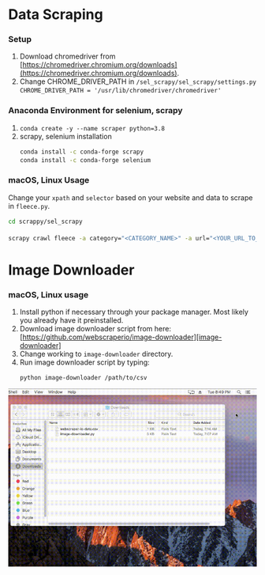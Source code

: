 # Data Scraping

### Setup

1. Download chromedriver from [https://chromedriver.chromium.org/downloads](https://chromedriver.chromium.org/downloads).
2. Change CHROME_DRIVER_PATH in `/sel_scrapy/sel_scrapy/settings.py`
    `CHROME_DRIVER_PATH = '/usr/lib/chromedriver/chromedriver'`

### Anaconda Environment for selenium, scrapy

1. `conda create -y --name scraper python=3.8`
2. scrapy, selenium installation
    ```bash
    conda install -c conda-forge scrapy
    conda install -c conda-forge selenium
    ```


### macOS, Linux Usage

Change your `xpath` and `selector` based on your website and data to scrape in `fleece.py`.

```bash
cd scrappy/sel_scrapy

scrapy crawl fleece -a category="<CATEGORY_NAME>" -a url="<YOUR_URL_TO_SCRAPE>"
```

# Image Downloader

### macOS, Linux usage

1. Install python if necessary through your package manager. Most likely you already have it preinstalled.
2. Download image downloader script from here:
[https://github.com/webscraperio/image-downloader][image-downloader]
7. Change working to `image-downloader` directory.
8. Run image downloader script by typing:
    ````bash
    python image-downloader /path/to/csv
    ````

![Fig. 2: macOS image download][osx-image-download-script]

 [windows-image-download-script]: docs/images/win-image-downloader.gif?raw=true
 [osx-image-download-script]: docs/images/osx-image-downloader.gif?raw=true
 [image-downloader]: https://github.com/webscraperio/image-downloader/releases
 